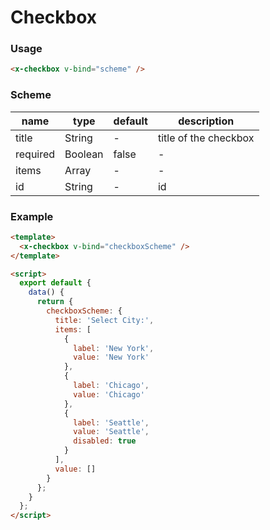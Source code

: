 # Checkbox

### Usage

```html
<x-checkbox v-bind="scheme" />
```

### Scheme

| name     | type    | default | description           |
| -------- | ------- | ------- | --------------------- |
| title    | String  | -       | title of the checkbox |
| required | Boolean | false   | -                     |
| items    | Array   | -       | -                     |
| id       | String  | -       | id                    |

### Example

```html
<template>
  <x-checkbox v-bind="checkboxScheme" />
</template>

<script>
  export default {
    data() {
      return {
        checkboxScheme: {
          title: 'Select City:',
          items: [
            {
              label: 'New York',
              value: 'New York'
            },
            {
              label: 'Chicago',
              value: 'Chicago'
            },
            {
              label: 'Seattle',
              value: 'Seattle',
              disabled: true
            }
          ],
          value: []
        }
      };
    }
  };
</script>
```
